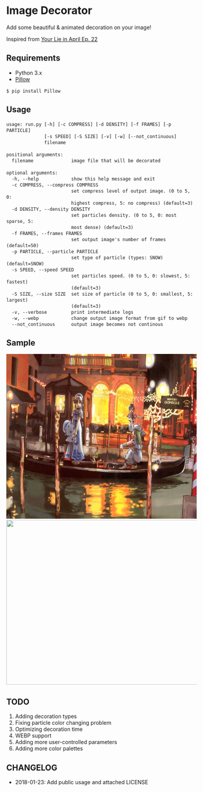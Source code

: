 # Image Decorator

Add some beautiful & animated decoration on your image!

Inspired from [Your Lie in April Ep. 22](https://i.pinimg.com/originals/94/0b/7a/940b7a47dc5abacd4734d4c6e2ca822f.gif)

## Requirements

- Python 3.x
- [Pillow](https://github.com/python-pillow/Pillow)

```
$ pip install Pillow
```

## Usage

```
usage: run.py [-h] [-c COMPRESS] [-d DENSITY] [-f FRAMES] [-p PARTICLE]
              [-s SPEED] [-S SIZE] [-v] [-w] [--not_continuous]
              filename

positional arguments:
  filename              image file that will be decorated

optional arguments:
  -h, --help            show this help message and exit
  -c COMPRESS, --compress COMPRESS
                        set compress level of output image. (0 to 5, 0:
                        highest compress, 5: no compress) (default=3)
  -d DENSITY, --density DENSITY
                        set particles density. (0 to 5, 0: most sparse, 5:
                        most dense) (default=3)
  -f FRAMES, --frames FRAMES
                        set output image's number of frames (default=50)
  -p PARTICLE, --particle PARTICLE
                        set type of particle (types: SNOW) (default=SNOW)
  -s SPEED, --speed SPEED
                        set particles speed. (0 to 5, 0: slowest, 5: fastest)
                        (default=3)
  -S SIZE, --size SIZE  set size of particle (0 to 5, 0: smallest, 5: largest)
                        (default=3)
  -v, --verbose         print intermediate logs
  -w, --webp            change output image format from gif to webp
  --not_continuous      output image becomes not continous
```

## Sample

<img src="./sample/original.jpg" width=697 height=435 />

<br>

<img src="./sample/sample.gif" width=697 height=435 />

## TODO

1. Adding decoration types
1. Fixing particle color changing problem
1. Optimizing decoration time
1. WEBP support
1. Adding more user-controlled parameters
1. Adding more color palettes

## CHANGELOG

- 2018-01-23: Add public usage and attached LICENSE
